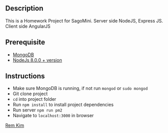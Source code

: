## Description
This is a Homework Project for SagoMini. Server side NodeJS, Express JS. Client side AngularJS


## Prerequisite
- [MongoDB](https://docs.mongodb.com/manual/administration/install-community/)
- [NodeJs 8.0.0 + version](https://nodejs.org/en/download/)


## Instructions
- Make sure MongoDB is running, if not run `mongod` or `sudo mongod` 
- Git clone project 
- `cd` into project folder
- Run `npm install` to install project dependencies 
- Run server `npm run pm2`
- Navigate to `localhost:3000` in browser


[Rem Kim](https://github.com/rem4ik4ever)